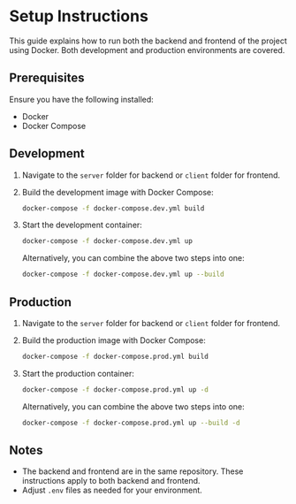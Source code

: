 # Setup Instructions

This guide explains how to run both the backend and frontend of the project using Docker. Both development and production environments are covered.

## Prerequisites

Ensure you have the following installed:

- Docker
- Docker Compose

## Development

1. Navigate to the `server` folder for backend or `client` folder for frontend.

2. Build the development image with Docker Compose:

   ```bash
   docker-compose -f docker-compose.dev.yml build
   ```

3. Start the development container:

   ```bash
   docker-compose -f docker-compose.dev.yml up
   ```

   Alternatively, you can combine the above two steps into one:

   ```bash
   docker-compose -f docker-compose.dev.yml up --build
   ```

## Production

1. Navigate to the `server` folder for backend or `client` folder for frontend.

2. Build the production image with Docker Compose:

   ```bash
   docker-compose -f docker-compose.prod.yml build
   ```

3. Start the production container:

   ```bash
   docker-compose -f docker-compose.prod.yml up -d
   ```

   Alternatively, you can combine the above two steps into one:

   ```bash
   docker-compose -f docker-compose.prod.yml up --build -d
   ```

## Notes

- The backend and frontend are in the same repository. These instructions apply to both backend and frontend.
- Adjust `.env` files as needed for your environment.
